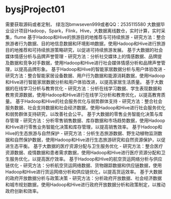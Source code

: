# bysjProject01
需要获取源码或者定制，
绿泡泡bmwseven999或者QQ：2535115580
大数据毕业设计项目Hadoop，Spark，Flink，Hive，大数据离线数仓，实时计算，实时采集，flume
基于Hadoop和Hive的旅游目的地推荐与可持续旅游 - 研究方法：整合旅游者行为数据、目的地信息数据和环境影响数据，使用Hadoop和Hive进行旅游目的地推荐和可持续旅游策略研究，以促进可持续旅游发展。 
基于大数据的社会媒体情感分析与品牌声誉管理 - 研究方法：分析社交媒体上的情感数据、品牌提及数据和竞争对手数据，使用Hadoop和Hive进行社会媒体情感分析和品牌声誉管理，以提高品牌形象。 
基于Hadoop和Hive的智能家居数据分析与用户体验改进 - 研究方法：整合智能家居设备数据、用户行为数据和能源消耗数据，使用Hadoop和Hive进行智能家居数据分析和用户体验改进，以提高家居生活质量。 
基于大数据的在线学习分析与教育优化 - 研究方法：分析在线学习数据、学生表现数据和教育资源数据，使用Hadoop和Hive进行在线学习分析和教育优化，以提高教育质量。 
基于Hadoop和Hive的社会服务优化与弱势群体支持 - 研究方法：整合社会服务数据、社会支持数据和社会经济数据，使用Hadoop和Hive进行社会服务优化和弱势群体支持研究，以改善社会公平。 
基于大数据的零售业务智能化决策与库存管理 - 研究方法：分析零售销售数据、库存数据和市场趋势数据，使用Hadoop和Hive进行零售业务智能化决策和库存管理，以提高销售效率。 
基于Hadoop和Hive的生态旅游与自然保护 - 研究方法：分析生态旅游数据、野生动植物监测数据和自然保护数据，使用Hadoop和Hive进行生态旅游研究和自然资源保护，以促进生态平衡。 
基于大数据的医疗资源分配与卫生服务优化 - 研究方法：整合医疗资源数据、疫情数据和患者需求数据，使用Hadoop和Hive进行医疗资源分配和卫生服务优化，以提高医疗效率。 
基于Hadoop和Hive的航空货运网络分析与供应链优化 - 研究方法：分析航空货运网络数据、货物跟踪数据和供应链数据，使用Hadoop和Hive进行货运网络分析和供应链优化，以提高货运效率。 
基于大数据的政府开放数据分析与政策决策 - 研究方法：分析政府开放数据、社会经济数据和城市规划数据，使用Hadoop和Hive进行政府开放数据分析和政策制定，以推动政府创新和效率。
